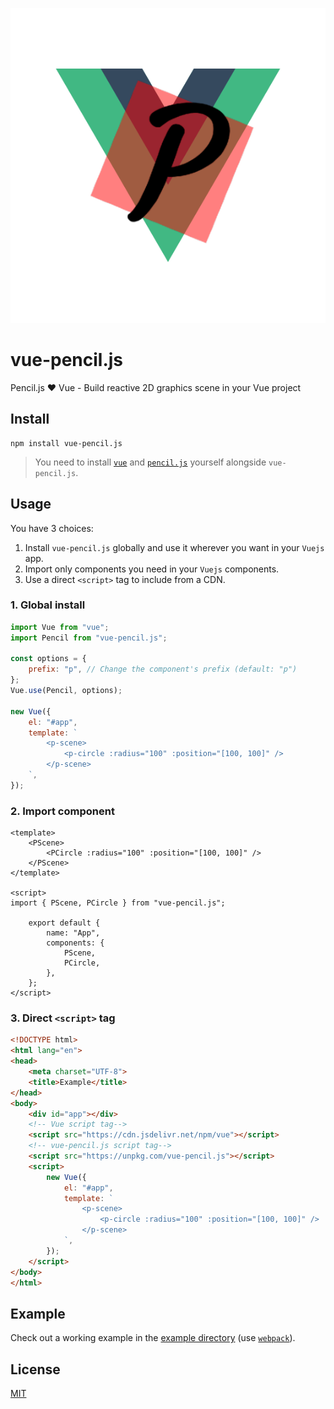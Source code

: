 ![vue-pencil.js logo](media/logo.png)

# vue-pencil.js
Pencil.js ❤️ Vue - Build reactive 2D graphics scene in your Vue project


## Install

    npm install vue-pencil.js

> You need to install [`vue`](https://github.com/vuejs/vue) and [`pencil.js`](https://github.com/pencil-js/pencil.js) yourself alongside `vue-pencil.js`.


## Usage

You have 3 choices:
 1. Install `vue-pencil.js` globally and use it wherever you want in your `Vuejs` app.
 2. Import only components you need in your `Vuejs` components.
 3. Use a direct `<script>` tag to include from a CDN.

### 1. Global install

```js
import Vue from "vue";
import Pencil from "vue-pencil.js";

const options = {
    prefix: "p", // Change the component's prefix (default: "p")
};
Vue.use(Pencil, options);

new Vue({
    el: "#app",
    template: `
        <p-scene>
            <p-circle :radius="100" :position="[100, 100]" />
        </p-scene>
    `,
});
```

### 2. Import component

```vue
<template>
    <PScene>
        <PCircle :radius="100" :position="[100, 100]" />
    </PScene>
</template>

<script>
import { PScene, PCircle } from "vue-pencil.js";

    export default {
        name: "App",
        components: {
            PScene,
            PCircle,
        },
    };
</script>
```

### 3. Direct `<script>` tag

```html
<!DOCTYPE html>
<html lang="en">
<head>
    <meta charset="UTF-8">
    <title>Example</title>
</head>
<body>
    <div id="app"></div>
    <!-- Vue script tag-->
    <script src="https://cdn.jsdelivr.net/npm/vue"></script>
    <!-- vue-pencil.js script tag-->
    <script src="https://unpkg.com/vue-pencil.js"></script>
    <script>
        new Vue({
            el: "#app",
            template: `
                <p-scene>
                    <p-circle :radius="100" :position="[100, 100]" />
                </p-scene>
            `,
        });
    </script>
</body>
</html>
```


## Example

Check out a working example in the [example directory](./example) (use [`webpack`](https://github.com/webpack/webpack)).


## License

[MIT](license)

